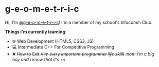 # g-e-o-m-e-t-r-i-c
Hi, I'm [@g-e-o-m-e-t-r-i-c](https://github.com/g-e-o-m-e-t-r-i-c/g-e-o-m-e-t-r-i-c)! I'm a member of my school's Infocomm Club.

__Things I'm currently learning:__
- 🌐 Web Development (HTML5, CSS3, JS)
- 💻 Intermediate C++ For Competitive Programming
- ❌ ~~How to Exit Vim *(very important programmer life skill)*~~ _mom i'm a big boy and i know that it's `:q`_
